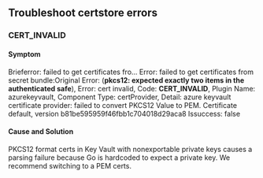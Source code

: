 ## Troubleshoot certstore errors

###  CERT_INVALID

#### Symptom
Brieferror:       failed to get certificates fro...
Error:            failed to get certificates from secret bundle:Original Error: (**pkcs12: expected exactly two items in the authenticated safe**), Error: cert invalid, Code: **CERT_INVALID**, Plugin Name: azurekeyvault, Component Type: certProvider, Detail: azure keyvault certificate provider: failed to convert PKCS12 Value to PEM. Certificate default, version b81be595959f46fbb1c704018d29aca8
Issuccess:        false

#### Cause and Solution
PKCS12 format certs in Key Vault with nonexportable private keys causes a parsing failure because Go is hardcoded to expect a private key. We recommend switching to a PEM certs. 
